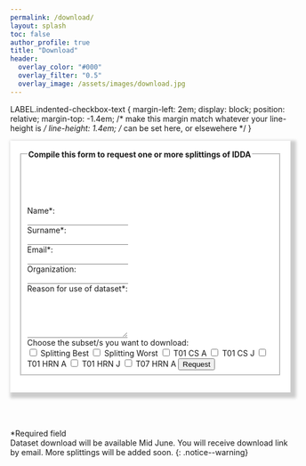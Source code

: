 ```yaml
---
permalink: /download/
layout: splash
toc: false
author_profile: true
title: "Download"
header:
  overlay_color: "#000"
  overlay_filter: "0.5"
  overlay_image: /assets/images/download.jpg
---
```


<script>

</script>

LABEL.indented-checkbox-text
{
  margin-left: 2em;
  display: block;
  position: relative;
  margin-top: -1.4em;  /* make this margin match whatever your line-height is */
  line-height: 1.4em;  /* can be set here, or elsewehere */
}

<div style="word-wrap: break-word; width:auto; margin: auto; padding: 16px; box-shadow: 5px 5px 5px 5px #CCCCCC; background-color:White;" >

<form accept-charset="UTF-8" style="background-color:White;" action="https://getform.io/f/da0906d1-21bc-42cc-ba85-6dc77904a443" method="POST" enctype="multipart/form-data" target="_blank">
  <fieldset>
    <legend><b>Compile this form to request one or more splittings of IDDA</b></legend>
    <p><br><br><br></p>
    <label for="fname">Name*:</label><br>
    <input type="text" id="fname" name="name" style="border: none; border-bottom: 0.01em solid gray;" required><br>
    <label for="lname">Surname*:</label><br>
    <input type="text" id="lname" name="surname" style="border: none; border-bottom: 0.01em solid gray;" required><br>
    <label for="email">Email*:</label><br>
    <input type="email" id="email" name="email" style="border: none; border-bottom: 0.01em solid gray;" required><br>
    <label for="company">Organization:</label><br>
    <input type="text" id="company" name="organization" style="border: none; border-bottom: 0.01em solid gray;"><br>
    <label for="reason">Reason for use of dataset*:</label><br>
    <textarea id="reason" name="reason" style="border: none; border-bottom: 0.01em solid #808080;" rows="5" required></textarea><br>
    <label for="choice">Choose the subset/s you want to download:</label><br>
    <input type="checkbox" id="best" name="best" value="Splitting Best"><label for="best" class="indented-checkbox-text"> Splitting Best </label>
    <input type="checkbox" id="worst" name="worst" value="Splitting Worst"><label for="worst" class="indented-checkbox-text"> Splitting Worst </label>
    <input type="checkbox" id="t01csa" name="t01csa" value="T01 CS A"><label for="t01csa" class="indented-checkbox-text"> T01 CS A </label>
    <input type="checkbox" id="t01csj" name="t01csj" value="T01 CS J"><label for="t01csj" class="indented-checkbox-text"> T01 CS J </label>
    <input type="checkbox" id="t01hrna" name="t01hrna" value="T01 HRN A"><label for="t01hrna" class="indented-checkbox-text"> T01 HRN A </label>
    <input type="checkbox" id="t01hrnj" name="t01hrnj" value="T01 HRN J"><label for="t01hrnj" class="indented-checkbox-text"> T01 HRN J </label>
    <input type="checkbox" id="t07hrna" name="t07hrna" value="T07 HRN A"><label for="t07hrna" class="indented-checkbox-text"> T07 HRN A </label>
    <input type="submit" value="Request" class="btn--success"/>
  </fieldset>
</form>
</div>
<br>
<br>
<br>

*Required field<br>
Dataset download will be available Mid June. You will receive download link by email. More splittings will be added soon. 
{: .notice--warning}